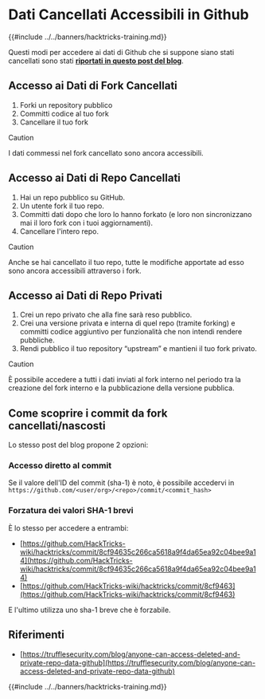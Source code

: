 # Dati Cancellati Accessibili in Github

{{#include ../../banners/hacktricks-training.md}}

Questi modi per accedere ai dati di Github che si suppone siano stati cancellati sono stati [**riportati in questo post del blog**](https://trufflesecurity.com/blog/anyone-can-access-deleted-and-private-repo-data-github).

## Accesso ai Dati di Fork Cancellati

1. Forki un repository pubblico
2. Committi codice al tuo fork
3. Cancellare il tuo fork

> [!CAUTION]
> I dati commessi nel fork cancellato sono ancora accessibili.

## Accesso ai Dati di Repo Cancellati

1. Hai un repo pubblico su GitHub.
2. Un utente fork il tuo repo.
3. Committi dati dopo che loro lo hanno forkato (e loro non sincronizzano mai il loro fork con i tuoi aggiornamenti).
4. Cancellare l'intero repo.

> [!CAUTION]
> Anche se hai cancellato il tuo repo, tutte le modifiche apportate ad esso sono ancora accessibili attraverso i fork.

## Accesso ai Dati di Repo Privati

1. Crei un repo privato che alla fine sarà reso pubblico.
2. Crei una versione privata e interna di quel repo (tramite forking) e committi codice aggiuntivo per funzionalità che non intendi rendere pubbliche.
3. Rendi pubblico il tuo repository “upstream” e mantieni il tuo fork privato.

> [!CAUTION]
> È possibile accedere a tutti i dati inviati al fork interno nel periodo tra la creazione del fork interno e la pubblicazione della versione pubblica.

## Come scoprire i commit da fork cancellati/nascosti

Lo stesso post del blog propone 2 opzioni:

### Accesso diretto al commit

Se il valore dell'ID del commit (sha-1) è noto, è possibile accedervi in `https://github.com/<user/org>/<repo>/commit/<commit_hash>`

### Forzatura dei valori SHA-1 brevi

È lo stesso per accedere a entrambi:

- [https://github.com/HackTricks-wiki/hacktricks/commit/8cf94635c266ca5618a9f4da65ea92c04bee9a14](https://github.com/HackTricks-wiki/hacktricks/commit/8cf94635c266ca5618a9f4da65ea92c04bee9a14)
- [https://github.com/HackTricks-wiki/hacktricks/commit/8cf9463](https://github.com/HackTricks-wiki/hacktricks/commit/8cf9463)

E l'ultimo utilizza uno sha-1 breve che è forzabile.

## Riferimenti

- [https://trufflesecurity.com/blog/anyone-can-access-deleted-and-private-repo-data-github](https://trufflesecurity.com/blog/anyone-can-access-deleted-and-private-repo-data-github)

{{#include ../../banners/hacktricks-training.md}}

